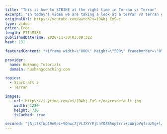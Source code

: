 ```yaml
---
title: "This is how to STRIKE at the right time in Terran vs Terran"
excerpt: "In today's video we are taking a look at a terran vs terran game I played that showcases some patience and how I like to calculate when it's the correct time to attack!  Coaching -------------------------------------------------------------------------- Website: https://www.hushangcoaching.com  Interested"
originalUrl: https://youtube.com/watch?v=1DAhj_ExS-c
type: video
price: Free
length: PT14M38S
publishedDateTime: 2020-11-30T03:09:32Z
heat: 131

featuredContent: "<iframe width=\"800\" height=\"500\" frameborder=\"0\" src=\"https://www.youtube.com/embed/1DAhj_ExS-c\" allow=\"accelerometer; autoplay; encrypted-media; gyroscope; picture-in-picture\" allowfullscreen></iframe>"

provider:
  name: HuShang Tutorials
  domain: hushangcoaching.com

topics:
  - StarCraft 2
  - Terran

images:
  - url: https://i.ytimg.com/vi/1DAhj_ExS-c/maxresdefault.jpg
    width: 1280
    height: 720
    isCached: true

secured: "jAjt3kfWp19n0eL+9QnwcZjVLJXYrEjLnYOZB5np7rri+LWWjoVqfzuzSg+l/HR37asgYtYSQwVItjH02pTeVhLzNLmT+Qm5ZbrmzeEZxzlz3VUMR2ENHlrmyFFHscH6+pxF+4F+dNynt1/Js94B9FuOdp9aH/iKnsdjgtwLKwXadsp9JMfvceywz6f3xdTiFcSBeqm/N2aVfjNYNQHEEYfPTGl/abp7qA6Y5cpLjbAKk4IGSDz/UMTLbac9Y9shXhyK3/wfIqHjb1AxAdwwXHeHo5qP/vkliMnGzKxtVPODUtzq3QWd6StghUlTeZRPj5cl8PayHQgwWI1O/UesM2+jQ9Bv8AAJmzfU0EFmhfC7aObk8yNJ9VQww4dnaxEQPOvwWHB4dHSjclO7SIEee5UfbJuGTtZj4OHyytMmzD0=;TDFxCq1gQb5h5CboNm26Yw=="
---
```


